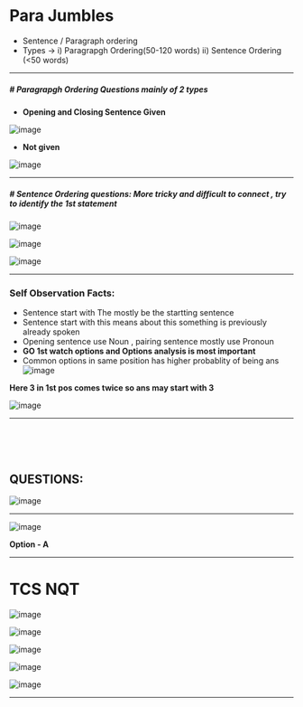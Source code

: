 # Para Jumbles 
- Sentence / Paragraph ordering
- Types -> i) Paragrapgh Ordering(50-120 words)   ii) Sentence Ordering (<50 words)
---
##### # Paragrapgh Ordering Questions mainly of 2 types
- **Opening and Closing Sentence Given**

![image](https://user-images.githubusercontent.com/77873383/182743921-c8d7d3b0-2ef8-470e-9342-ccc97ecbf719.png)



- **Not given**

![image](https://user-images.githubusercontent.com/77873383/182744267-02ed5276-67c0-49bd-9481-df2d6d38296e.png)






--- 
##### # Sentence Ordering questions: More tricky and difficult to connect , try to identify the 1st statement 

![image](https://user-images.githubusercontent.com/77873383/182744494-e2d52129-be3e-4191-9950-89de518819c4.png)


![image](https://user-images.githubusercontent.com/77873383/182744595-a6816caf-d530-4108-9f6a-f55850652491.png)


![image](https://user-images.githubusercontent.com/77873383/182744687-002dbf9b-9a35-4b3a-8044-55e70a894f33.png)



---
### Self Observation Facts:
- Sentence start with The mostly be the startting sentence
- Sentence start with this means about this something is previously already spoken
- Opening sentence use Noun , pairing sentence mostly use Pronoun
- **GO 1st watch options and Options analysis is most important**
- Common options in same position has higher probablity of being ans
![image](https://user-images.githubusercontent.com/77873383/182751401-d07de602-d6a8-444d-8fdf-9a435aa7838c.png)

**Here 3 in 1st pos comes twice so ans may start with 3**

![image](https://user-images.githubusercontent.com/77873383/182748002-fb80a11e-f956-44e8-8d1d-bc6660895c7c.png)

---
<br><br><br>
## QUESTIONS:

![image](https://user-images.githubusercontent.com/77873383/182750024-bec473af-3f86-44eb-95a6-7665172a6299.png)

---

![image](https://user-images.githubusercontent.com/77873383/182750558-c4817f36-ec2c-4a46-acbc-b601a0442d49.png)

**Option - A**

---

# TCS NQT


![image](https://user-images.githubusercontent.com/77873383/185431488-073e3d04-0134-482d-89db-d8dcf61b188b.png)


![image](https://user-images.githubusercontent.com/77873383/185431715-6d84d7f3-2f68-4e3e-b5fd-e699ab438e26.png)


![image](https://user-images.githubusercontent.com/77873383/185432858-b119f31d-b7a2-48a3-b327-56589440fae4.png)


![image](https://user-images.githubusercontent.com/77873383/185437266-ffbbf235-d033-4a29-a8dd-12b20e02195d.png)

![image](https://user-images.githubusercontent.com/77873383/185437511-c3ed8e54-3dfa-47c3-99e7-6bf19c93d05d.png)


---
